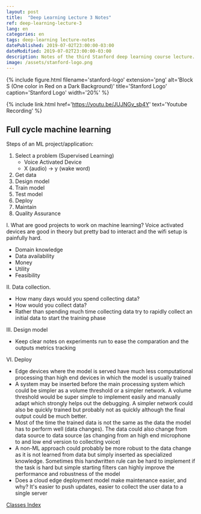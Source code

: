 ```yaml
---
layout: post
title:  "Deep Learning Lecture 3 Notes"
ref: deep-learning-lecture-3
lang: en
categories: en
tags: deep-learning lecture-notes
datePublished: 2019-07-02T23:00:00-03:00
dateModified: 2019-07-02T23:00:00-03:00
description: Notes of the third Stanford deep learning course lecture.
image: /assets/stanford-logo.png
---
```

{% include figure.html filename='stanford-logo' extension='png' alt='Block S (One color in Red on a Dark Background)' title='Stanford Logo' caption='Stanford Logo' width='20%' %}

{% include link.html href='https://youtu.be/JUJNGv_sb4Y' text='Youtube Recording' %}

## Full cycle machine learning

Steps of an ML project/application:

1. Select a problem (Supervised Learning) 
	- Voice Activated Device
	- X (audio) -> y (wake word)
2.  Get data
3. Design model
4. Train model
5. Test model
6. Deploy
7. Maintain
8. Quality Assurance

I. What are good projects to work on machine learning?
Voice activated devices are good in theory but pretty bad to interact and the wifi setup is painfully hard.

* Domain knowledge
* Data availability
* Money
* Utility
* Feasibility

II. Data collection.

* How many days would you spend collecting data?
* How would you collect data?
* Rather than spending much time collecting data try to rapidly collect an initial data to start the training phase

III. Design model

* Keep clear notes on experiments run to ease the comparation and the outputs metrics tracking

VI. Deploy

* Edge devices where the model is served have much less computational processing than high end devices in which the model is usually trained
*  A system may be inserted before the main processing system which could be simpler as a volume threshold or a simpler network. A volume threshold would be super simple to implement easily and manually adapt which strongly helps out the debugging. A simpler network could also be quickly trained but probably not as quickly although the final output could be much better.
* Most of the time the trained data is not the same as the data the model has to perform well (data changes). The data could also change from data source to data source (as changing from an high end microphone to and low end version to collecting voice)
* A non-ML approach could probably be more robust to the data change as it is not learned from data but simply inserted as specialized knowledge. Sometimes this handwritten rule can be hard to implement if the task is hard but simple starting filters can highly improve the performance and robustness of the model
* Does a cloud edge deployment model make maintenance easier, and why? It's easier to push updates, easier to collect the user data to a single server

<a href="{{ site.baseurl }}{% link _posts/en/2019-05-20-stanford-deep-learning-notes-lecture-index.md  %}">Classes Index</a>
